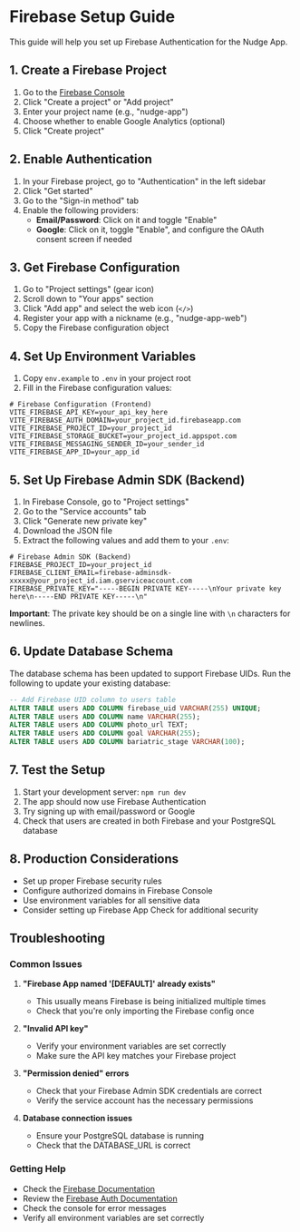 # Firebase Setup Guide

This guide will help you set up Firebase Authentication for the Nudge App.

## 1. Create a Firebase Project

1. Go to the [Firebase Console](https://console.firebase.google.com/)
2. Click "Create a project" or "Add project"
3. Enter your project name (e.g., "nudge-app")
4. Choose whether to enable Google Analytics (optional)
5. Click "Create project"

## 2. Enable Authentication

1. In your Firebase project, go to "Authentication" in the left sidebar
2. Click "Get started"
3. Go to the "Sign-in method" tab
4. Enable the following providers:
   - **Email/Password**: Click on it and toggle "Enable"
   - **Google**: Click on it, toggle "Enable", and configure the OAuth consent screen if needed

## 3. Get Firebase Configuration

1. Go to "Project settings" (gear icon)
2. Scroll down to "Your apps" section
3. Click "Add app" and select the web icon (`</>`)
4. Register your app with a nickname (e.g., "nudge-app-web")
5. Copy the Firebase configuration object

## 4. Set Up Environment Variables

1. Copy `env.example` to `.env` in your project root
2. Fill in the Firebase configuration values:

```env
# Firebase Configuration (Frontend)
VITE_FIREBASE_API_KEY=your_api_key_here
VITE_FIREBASE_AUTH_DOMAIN=your_project_id.firebaseapp.com
VITE_FIREBASE_PROJECT_ID=your_project_id
VITE_FIREBASE_STORAGE_BUCKET=your_project_id.appspot.com
VITE_FIREBASE_MESSAGING_SENDER_ID=your_sender_id
VITE_FIREBASE_APP_ID=your_app_id
```

## 5. Set Up Firebase Admin SDK (Backend)

1. In Firebase Console, go to "Project settings"
2. Go to the "Service accounts" tab
3. Click "Generate new private key"
4. Download the JSON file
5. Extract the following values and add them to your `.env`:

```env
# Firebase Admin SDK (Backend)
FIREBASE_PROJECT_ID=your_project_id
FIREBASE_CLIENT_EMAIL=firebase-adminsdk-xxxxx@your_project_id.iam.gserviceaccount.com
FIREBASE_PRIVATE_KEY="-----BEGIN PRIVATE KEY-----\nYour private key here\n-----END PRIVATE KEY-----\n"
```

**Important**: The private key should be on a single line with `\n` characters for newlines.

## 6. Update Database Schema

The database schema has been updated to support Firebase UIDs. Run the following to update your existing database:

```sql
-- Add Firebase UID column to users table
ALTER TABLE users ADD COLUMN firebase_uid VARCHAR(255) UNIQUE;
ALTER TABLE users ADD COLUMN name VARCHAR(255);
ALTER TABLE users ADD COLUMN photo_url TEXT;
ALTER TABLE users ADD COLUMN goal VARCHAR(255);
ALTER TABLE users ADD COLUMN bariatric_stage VARCHAR(100);
```

## 7. Test the Setup

1. Start your development server: `npm run dev`
2. The app should now use Firebase Authentication
3. Try signing up with email/password or Google
4. Check that users are created in both Firebase and your PostgreSQL database

## 8. Production Considerations

- Set up proper Firebase security rules
- Configure authorized domains in Firebase Console
- Use environment variables for all sensitive data
- Consider setting up Firebase App Check for additional security

## Troubleshooting

### Common Issues

1. **"Firebase App named '[DEFAULT]' already exists"**
   - This usually means Firebase is being initialized multiple times
   - Check that you're only importing the Firebase config once

2. **"Invalid API key"**
   - Verify your environment variables are set correctly
   - Make sure the API key matches your Firebase project

3. **"Permission denied" errors**
   - Check that your Firebase Admin SDK credentials are correct
   - Verify the service account has the necessary permissions

4. **Database connection issues**
   - Ensure your PostgreSQL database is running
   - Check that the DATABASE_URL is correct

### Getting Help

- Check the [Firebase Documentation](https://firebase.google.com/docs)
- Review the [Firebase Auth Documentation](https://firebase.google.com/docs/auth)
- Check the console for error messages
- Verify all environment variables are set correctly
